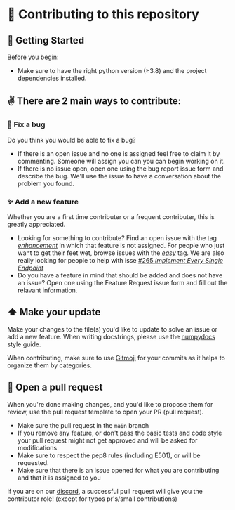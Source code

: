 # :tada: Contributing to this repository

## 🏁 Getting Started

Before you begin:

* Make sure to have the right python version (≥3.8)
and the project dependencies installed.

## :v: There are 2 main ways to contribute:

### :bug: Fix a bug
Do you think you would be able to fix a bug?
- If there is an open issue and no one is assigned feel free to claim it by commenting. 
Someone will assign you can you can begin working on it.
- If there is no issue open, open one using the bug report issue form and describe the bug.
We'll use the issue to have a conversation about the problem you found.

### :sparkles: Add a new feature
Whether you are a first time contributer or a frequent contributer, this is greatly appreciated.
- Looking for something to contribute? Find an open issue with the tag [_enhancement_](https://github.com/Pincer-org/Pincer/labels/enhancement) in which that feature is not assigned.
For people who just want to get their feet wet, browse issues with the [_easy_](https://github.com/Pincer-org/Pincer/labels/easy) tag.
We are also really looking for people to help with isse [#265 *Implement Every Single Endpoint*](https://github.com/Pincer-org/Pincer/issues/265)
- Do you have a feature in mind that should be added and does not have an issue? Open one using the Feature Request issue form and fill out the relavant information. 

## :arrow_up: Make your update
Make your changes to the file(s) you'd like to update to solve an issue
or add a new feature. When writing docstrings, please use the 
[numpydocs](https://numpydoc.readthedocs.io/en/latest/format.html) style guide.

When contributing, make sure to use [Gitmoji](https://gitmoji.dev/) for your commits as it 
helps to organize them by categories.

## :envelope_with_arrow:  Open a pull request
When you're done making changes,
and you'd like to propose them for review,
use the pull request template to open your PR (pull request).

* Make sure the pull request in the `main` branch
* If you remove any feature, or don't pass the basic tests and code style your
pull request might not get approved and will be asked for modifications.
* Make sure to respect the pep8 rules (including E501), or will be requested.
* Make sure that there is an issue opened for what you are contributing and that it is assigned to you

If you are on our [discord](https://discord.gg/pincer), a successful pull request will give you the 
contributor role! (except for typos pr's/small contributions)
